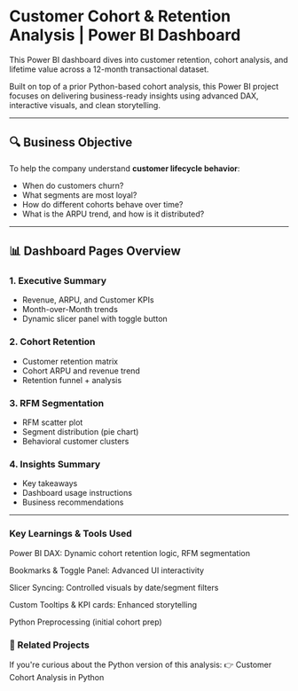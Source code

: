 # Customer Cohort & Retention Analysis | Power BI Dashboard

This Power BI dashboard dives into customer retention, cohort analysis, and lifetime value across a 12-month transactional dataset.

Built on top of a prior Python-based cohort analysis, this Power BI project focuses on delivering business-ready insights using advanced DAX, interactive visuals, and clean storytelling.

---

## 🔍 Business Objective

To help the company understand **customer lifecycle behavior**:
- When do customers churn?
- What segments are most loyal?
- How do different cohorts behave over time?
- What is the ARPU trend, and how is it distributed?

---

## 📊 Dashboard Pages Overview

### 1. **Executive Summary**
- Revenue, ARPU, and Customer KPIs
- Month-over-Month trends
- Dynamic slicer panel with toggle button

### 2. **Cohort Retention**
- Customer retention matrix
- Cohort ARPU and revenue trend
- Retention funnel + analysis

### 3. **RFM Segmentation**
- RFM scatter plot
- Segment distribution (pie chart)
- Behavioral customer clusters

### 4. **Insights Summary**
- Key takeaways
- Dashboard usage instructions
- Business recommendations

---

### Key Learnings & Tools Used
Power BI DAX: Dynamic cohort retention logic, RFM segmentation

Bookmarks & Toggle Panel: Advanced UI interactivity

Slicer Syncing: Controlled visuals by date/segment filters

Custom Tooltips & KPI cards: Enhanced storytelling

Python Preprocessing (initial cohort prep)

### 🔗 Related Projects
If you're curious about the Python version of this analysis:
👉 Customer Cohort Analysis in Python
